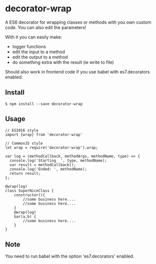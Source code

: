# decorator-wrap
A ES6 decorator for wrapping classes or methods with you own custom code. You can also edit the parameters!

With it you can easily make:
* logger functions
* edit the input to a method
* edit the output to a method
* do something extra with the result (ie write to file)

Should also work in frontend code if you use babel with es7.decorators enabled.


## Install
    $ npm install --save decorator-wrap
 
## Usage
    // ES2016 style
    import {wrap} from 'decorator-wrap'

    // CommonJS style
    let wrap = require('decorator-wrap').wrap;
    
    var log = (methodCallback, methodArgs, methodName, type) => {
      console.log('Starting  ', type, methodName);
      var result = methodCallback();
      console.log('Ended: ', methodName);
      return result;
    };

    @wrap(log)
    class SuperNiceClass {
        constructor(){
            //some business here.... 
            //some business here.... 
        }
        @wrap(log)
        bar(a,b) {
            //some business here.... 
        }
    }
    

## Note
You need to run babel with the option 'es7.decorators' enabled.